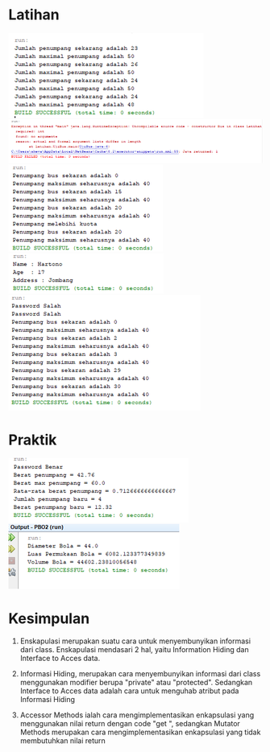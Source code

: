 # Latihan

![Alt Text](https://github.com/AndraQeysa/PBO2-Encapsulasi/blob/master/OutputL1.PNG)
![Alt Text](https://github.com/AndraQeysa/PBO2-Encapsulasi/blob/master/OutputL2A.PNG)
![Alt Text](https://github.com/AndraQeysa/PBO2-Encapsulasi/blob/master/OutputL2B.PNG)
![Alt Text](https://github.com/AndraQeysa/PBO2-Encapsulasi/blob/master/OutputL3.PNG)
![Alt Text](https://github.com/AndraQeysa/PBO2-Encapsulasi/blob/master/OutputL4.PNG)

# Praktik
![Alt Text](https://github.com/AndraQeysa/PBO2-Encapsulasi/blob/master/OutputP1.PNG)
![Alt Text](https://github.com/AndraQeysa/PBO2-Encapsulasi/blob/master/OutputP2.PNG)

# Kesimpulan
1. Enskapulasi merupakan suatu cara untuk menyembunyikan informasi dari class. Enskapulasi mendasari 2 hal, yaitu Information Hiding dan Interface to Acces data.

2. Informasi Hiding, merupakan cara menyembunyikan informasi dari class menggunakan modifier berupa "private" atau "protected". Sedangkan Interface to Acces data adalah cara untuk menguhab atribut pada Informasi Hiding

3. Accessor Methods ialah cara mengimplementasikan enkapsulasi yang menggunakan nilai return dengan code "get <nameInstanceVariable>", sedangkan Mutator Methods merupakan cara mengimplementasikan enkapsulasi yang tidak membutuhkan nilai return
